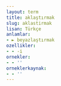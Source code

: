 ```yaml
---
layout: term
title: aklaştırmak
slug: aklastirmak
lisan: Türkçe
anlamlar:
- ► beyazlaştırmak
ozellikler:
- - -i
ornekler:
- - ''
orneklerkaynak:
- - ''
---
```

